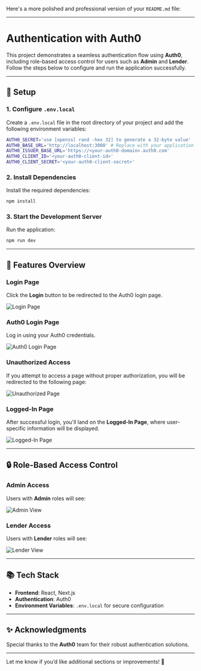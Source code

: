 Here's a more polished and professional version of your `README.md` file:  

---

# Authentication with Auth0  

This project demonstrates a seamless authentication flow using **Auth0**, including role-based access control for users such as **Admin** and **Lender**. Follow the steps below to configure and run the application successfully.  

---

## 🔧 **Setup**  

### 1. Configure `.env.local`  
Create a `.env.local` file in the root directory of your project and add the following environment variables:  

```bash  
AUTH0_SECRET='use [openssl rand -hex 32] to generate a 32-byte value'  
AUTH0_BASE_URL='http://localhost:3000' # Replace with your application's base URL  
AUTH0_ISSUER_BASE_URL='https://<your-auth0-domain>.auth0.com'  
AUTH0_CLIENT_ID='<your-auth0-client-id>'  
AUTH0_CLIENT_SECRET='<your-auth0-client-secret>'  
```  

### 2. Install Dependencies  
Install the required dependencies:  

```bash  
npm install  
```  

### 3. Start the Development Server  
Run the application:  

```bash  
npm run dev  
```  

---

## 🌟 **Features Overview**  

### **Login Page**  
Click the **Login** button to be redirected to the Auth0 login page.  

![Login Page](https://github.com/user-attachments/assets/54993303-d32b-4cbb-8250-b333458779f9)  

### **Auth0 Login Page**  
Log in using your Auth0 credentials.  

![Auth0 Login Page](https://github.com/user-attachments/assets/687b8e8e-732e-43ad-badb-a1901039d56f)  

### **Unauthorized Access**  
If you attempt to access a page without proper authorization, you will be redirected to the following page:  

![Unauthorized Page](https://github.com/user-attachments/assets/e7d7fe3f-ceea-4100-a7ce-09c0c90dd16f)  

### **Logged-In Page**  
After successful login, you'll land on the **Logged-In Page**, where user-specific information will be displayed.  

![Logged-In Page](https://github.com/user-attachments/assets/106acb07-176c-4eec-b391-40ad5abd389c)  

---

## 🔒 **Role-Based Access Control**  

### **Admin Access**  
Users with **Admin** roles will see:  

![Admin View](https://github.com/user-attachments/assets/f5c9b16b-546c-42ac-8f9c-c524376b660f)  

### **Lender Access**  
Users with **Lender** roles will see:  

![Lender View](https://github.com/user-attachments/assets/31d7971b-c950-44f7-8a1b-d642f2868e61)  

---

## 📚 **Tech Stack**  

- **Frontend**: React, Next.js  
- **Authentication**: Auth0  
- **Environment Variables**: `.env.local` for secure configuration  

--- 

## ✨ **Acknowledgments**  

Special thanks to the **Auth0** team for their robust authentication solutions.  

---  

Let me know if you’d like additional sections or improvements! 🚀
